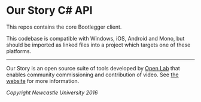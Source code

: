 # Our Story C# API

This repos contains the core Bootlegger client.

This codebase is compatible with Windows, iOS, Android and Mono, but should be imported as linked files into a project which targets one of these platforms.

---

Our Story is an open source suite of tools developed by [Open Lab](http://openlab.ncl.ac.uk) that enables community commissioning and contribution of video. See [the website]( https://guide.ourstory.video) for more information.

*Copyright Newcastle University 2016*